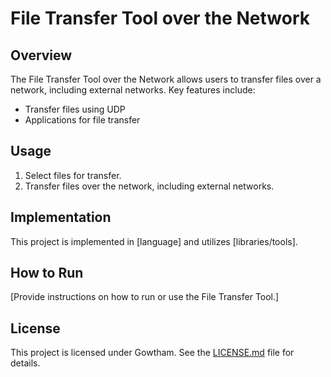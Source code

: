 # File Transfer Tool over the Network

## Overview
The File Transfer Tool over the Network allows users to transfer files over a network, including external networks. Key features include:

- Transfer files using UDP
- Applications for file transfer

## Usage
1. Select files for transfer.
2. Transfer files over the network, including external networks.

## Implementation
This project is implemented in [language] and utilizes [libraries/tools].

## How to Run
[Provide instructions on how to run or use the File Transfer Tool.]

## License
This project is licensed under Gowtham. See the [LICENSE.md](LICENSE.md) file for details.

